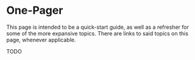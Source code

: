 # One-Pager

This page is intended to be a quick-start guide, as well as a refresher for some of the more expansive topics. There are links to said topics on this page, whenever applicable.

TODO

